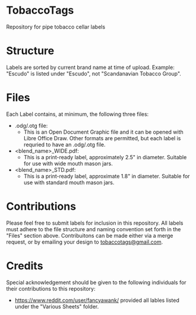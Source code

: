 # TobaccoTags
Repository for pipe tobacco cellar labels

# Structure
Labels are sorted by current brand name at time of upload.
Example: "Escudo" is listed under "Escudo", not "Scandanavian Tobacco Group".

# Files
Each Label contains, at minimum, the following three files:
- .odg/.otg file:
  - This is an Open Document Graphic file and it can be opened with Libre Office Draw. Other formats are permitted, but each label is requried to have an .odg/.otg file.
- <blend_name>_WIDE.pdf:
  - This is a print-ready label, approximately 2.5" in diameter. Suitable for use with wide mouth mason jars.
- <blend_name>_STD.pdf:
  - This is a print-ready label, approximate 1.8" in diameter. Suitable for use with standard mouth mason jars. 

# Contributions
Please feel free to submit labels for inclusion in this repository. All labels must adhere to the file structure and naming convention set forth in the "Files" section above. Contribuitons can be made either via a merge request, or by emailing your design to tobaccotags@gmail.com.

# Credits
Special acknowledgement should be given to the following individuals for their contributions to this repository:
- https://www.reddit.com/user/fancyawank/ provided all lables listed under the "Various Sheets" folder.
